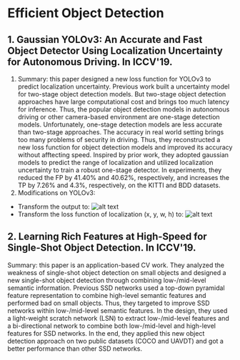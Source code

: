 # Efficient Object Detection
## 1. Gaussian YOLOv3: An Accurate and Fast Object Detector Using Localization Uncertainty for Autonomous Driving. In ICCV'19.
1. Summary: this paper designed a new loss function for YOLOv3 to predict localization uncertainty. Previous work built a uncertainty model for two-stage object detection models. But two-stage object detection approaches have large computational cost and brings too much latency for inference. Thus, the popular object detection models in autonomous driving or other camera-based environment are one-stage detection models. Unfortunately, one-stage detection models are less accurate than two-stage approaches. The accuracy in real world setting brings too many problems of security in driving. Thus, they reconstructed a new loss function for object detection models and improved its accuracy without afftecting speed. Inspired by prior work, they adopted gaussian models to predict the range of localization and utilized localization uncertainty to train a robust one-stage detector. In experiments, they reduced the FP by 41.40% and 40.62%, respectively, and increases the TP by 7.26% and 4.3%, respectively, on the KITTI and BDD datasets.
2. Modifications on YOLOv3: 
  * Transform the output to:
  ![alt text](https://github.com/YanLu-nyu/Awesome-Multi-Camera-Network/blob/master/Images/gaussian_yolo1.png) 
  * Transform the loss function of localization (x, y, w, h) to:
  ![alt text](https://github.com/YanLu-nyu/Awesome-Multi-Camera-Network/blob/master/Images/gaussian_yolo2.png) 
## 2. Learning Rich Features at High-Speed for Single-Shot Object Detection. In ICCV'19.
Summary: this paper is an application-based CV work. They analyzed the weakness of single-shot object detection on small objects and designed a new single-shot object detection  through combining low-/mid-level semantic information. Previous SSD networks used a top-down pyramidal feature representation to combine high-level semantic features and performed bad on small objects. Thus, they targeted to improve SSD networks within low-/mid-level semantic features. In the design, they used a light-weight scratch network (LSN) to extract low-/mid-level features and a bi-directional network to combine both low-/mid-level and high-level features for SSD networks. In the end, they applied this new object detection approach on two public datasets (COCO and UAVDT) and got a better performance than other SSD networks.

